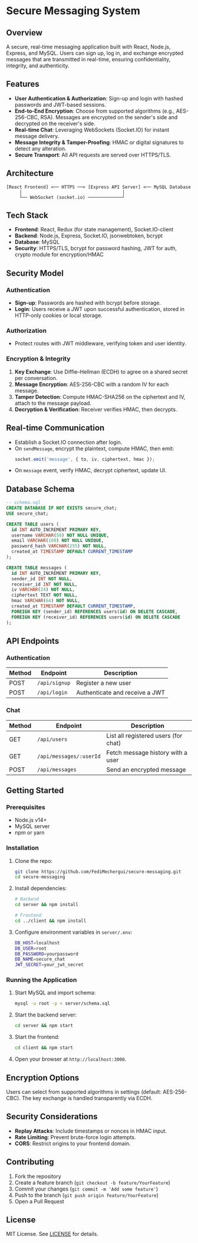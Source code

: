 # Secure Messaging System

## Overview
A secure, real-time messaging application built with React, Node.js, Express, and MySQL. Users can sign up, log in, and exchange encrypted messages that are transmitted in real-time, ensuring confidentiality, integrity, and authenticity.

## Features
- **User Authentication & Authorization**: Sign-up and login with hashed passwords and JWT-based sessions.
- **End-to-End Encryption**: Choose from supported algorithms (e.g., AES-256-CBC, RSA). Messages are encrypted on the sender's side and decrypted on the receiver's side.
- **Real-time Chat**: Leveraging WebSockets (Socket.IO) for instant message delivery.
- **Message Integrity & Tamper-Proofing**: HMAC or digital signatures to detect any alteration.
- **Secure Transport**: All API requests are served over HTTPS/TLS.

## Architecture
```
[React Frontend] <── HTTPS ──> [Express API Server] <── MySQL Database
     │                                      │
     └── WebSocket (socket.io) ─────────────┘
```

## Tech Stack
- **Frontend**: React, Redux (for state management), Socket.IO-client
- **Backend**: Node.js, Express, Socket.IO, jsonwebtoken, bcrypt
- **Database**: MySQL
- **Security**: HTTPS/TLS, bcrypt for password hashing, JWT for auth, crypto module for encryption/HMAC

## Security Model
### Authentication
- **Sign-up**: Passwords are hashed with bcrypt before storage.
- **Login**: Users receive a JWT upon successful authentication, stored in HTTP-only cookies or local storage.

### Authorization
- Protect routes with JWT middleware, verifying token and user identity.

### Encryption & Integrity
1. **Key Exchange**: Use Diffie–Hellman (ECDH) to agree on a shared secret per conversation.
2. **Message Encryption**: AES-256-CBC with a random IV for each message.
3. **Tamper Detection**: Compute HMAC-SHA256 on the ciphertext and IV, attach to the message payload.
4. **Decryption & Verification**: Receiver verifies HMAC, then decrypts.

## Real-time Communication
- Establish a Socket.IO connection after login.
- On `sendMessage`, encrypt the plaintext, compute HMAC, then emit:
  ```js
  socket.emit('message', { to, iv, ciphertext, hmac });
  ```
- On `message` event, verify HMAC, decrypt ciphertext, update UI.

## Database Schema
```sql
-- schema.sql
CREATE DATABASE IF NOT EXISTS secure_chat;
USE secure_chat;

CREATE TABLE users (
  id INT AUTO_INCREMENT PRIMARY KEY,
  username VARCHAR(50) NOT NULL UNIQUE,
  email VARCHAR(100) NOT NULL UNIQUE,
  password_hash VARCHAR(255) NOT NULL,
  created_at TIMESTAMP DEFAULT CURRENT_TIMESTAMP
);

CREATE TABLE messages (
  id INT AUTO_INCREMENT PRIMARY KEY,
  sender_id INT NOT NULL,
  receiver_id INT NOT NULL,
  iv VARCHAR(24) NOT NULL,
  ciphertext TEXT NOT NULL,
  hmac VARCHAR(64) NOT NULL,
  created_at TIMESTAMP DEFAULT CURRENT_TIMESTAMP,
  FOREIGN KEY (sender_id) REFERENCES users(id) ON DELETE CASCADE,
  FOREIGN KEY (receiver_id) REFERENCES users(id) ON DELETE CASCADE
);
```

## API Endpoints
### Authentication
| Method | Endpoint       | Description                      |
| ------ | -------------- | -------------------------------- |
| POST   | `/api/signup`  | Register a new user              |
| POST   | `/api/login`   | Authenticate and receive a JWT   |

### Chat
| Method | Endpoint                   | Description                             |
| ------ | -------------------------- | --------------------------------------- |
| GET    | `/api/users`               | List all registered users (for chat)    |
| GET    | `/api/messages/:userId`    | Fetch message history with a user       |
| POST   | `/api/messages`           | Send an encrypted message               |

## Getting Started
### Prerequisites
- Node.js v14+
- MySQL server
- npm or yarn

### Installation
1. Clone the repo:
   ```bash
   git clone https://github.com/FediMechergui/secure-messaging.git
   cd secure-messaging
   ```
2. Install dependencies:
   ```bash
   # Backend
   cd server && npm install

   # Frontend
   cd ../client && npm install
   ```
3. Configure environment variables in `server/.env`:
   ```bash
   DB_HOST=localhost
   DB_USER=root
   DB_PASSWORD=yourpassword
   DB_NAME=secure_chat
   JWT_SECRET=your_jwt_secret
   ```

### Running the Application
1. Start MySQL and import schema:
   ```bash
   mysql -u root -p < server/schema.sql
   ```
2. Start the backend server:
   ```bash
   cd server && npm start
   ```
3. Start the frontend:
   ```bash
   cd client && npm start
   ```
4. Open your browser at `http://localhost:3000`.

## Encryption Options
Users can select from supported algorithms in settings (default: AES-256-CBC). The key exchange is handled transparently via ECDH.

## Security Considerations
- **Replay Attacks**: Include timestamps or nonces in HMAC input.
- **Rate Limiting**: Prevent brute-force login attempts.
- **CORS**: Restrict origins to your frontend domain.

## Contributing
1. Fork the repository
2. Create a feature branch (`git checkout -b feature/YourFeature`)
3. Commit your changes (`git commit -m 'Add some feature'`)
4. Push to the branch (`git push origin feature/YourFeature`)
5. Open a Pull Request

## License
MIT License. See [LICENSE](LICENSE) for details.

